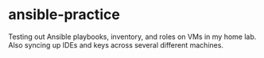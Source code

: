 # ansible-practice
Testing out Ansible playbooks, inventory, and roles on VMs in my home lab.
Also syncing up IDEs and keys across several different machines.

